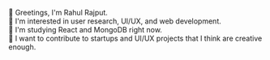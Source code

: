 <p align="left">👋 Greetings, I'm Rahul Rajput. <br>👀 I'm interested in user research, UI/UX, and web development.<br>🌱  I'm studying React and MongoDB right now.<br>💞  I want to contribute to startups and UI/UX projects that I think are creative enough.</p>

###
